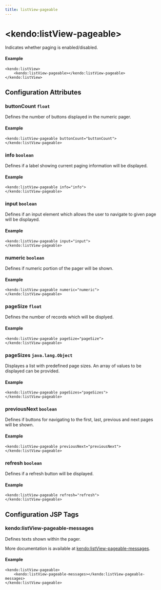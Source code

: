 ```yaml
---
title: listView-pageable
---
```


# \<kendo:listView-pageable\>

Indicates whether paging is enabled/disabled.

#### Example
    <kendo:listView>
        <kendo:listView-pageable></kendo:listView-pageable>
    </kendo:listView>

## Configuration Attributes

### buttonCount `float`

Defines the number of buttons displayed in the numeric pager.

#### Example
    <kendo:listView-pageable buttonCount="buttonCount">
    </kendo:listView-pageable>

### info `boolean`

Defines if a label showing current paging information will be displayed.

#### Example
    <kendo:listView-pageable info="info">
    </kendo:listView-pageable>

### input `boolean`

Defines if an input element which allows the user to navigate to given page will be displayed.

#### Example
    <kendo:listView-pageable input="input">
    </kendo:listView-pageable>

### numeric `boolean`

Defines if numeric portion of the pager will be shown.

#### Example
    <kendo:listView-pageable numeric="numeric">
    </kendo:listView-pageable>

### pageSize `float`

Defines the number of records which will be displyed.

#### Example
    <kendo:listView-pageable pageSize="pageSize">
    </kendo:listView-pageable>

### pageSizes `java.lang.Object`

Displayes a list with predefined page sizes. An array of values to be displayed can be provided.

#### Example
    <kendo:listView-pageable pageSizes="pageSizes">
    </kendo:listView-pageable>

### previousNext `boolean`

Defines if buttons for navigating to the first, last, previous and next pages will be shown.

#### Example
    <kendo:listView-pageable previousNext="previousNext">
    </kendo:listView-pageable>

### refresh `boolean`

Defines if a refresh button will be displayed.

#### Example
    <kendo:listView-pageable refresh="refresh">
    </kendo:listView-pageable>


##  Configuration JSP Tags

### kendo:listView-pageable-messages

Defines texts shown within the pager.

More documentation is available at [kendo:listView-pageable-messages](/api/wrappers/jsp/listview/pageable-messages).

#### Example

    <kendo:listView-pageable>
        <kendo:listView-pageable-messages></kendo:listView-pageable-messages>
    </kendo:listView-pageable>


